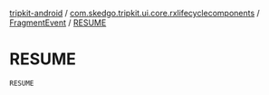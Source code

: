 [tripkit-android](../../index.md) / [com.skedgo.tripkit.ui.core.rxlifecyclecomponents](../index.md) / [FragmentEvent](index.md) / [RESUME](./-r-e-s-u-m-e.md)

# RESUME

`RESUME`